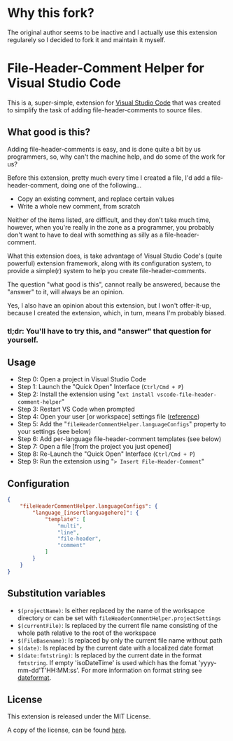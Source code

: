 # Why this fork?
The original author seems to be inactive and I actually use this extension regularely so I decided to fork it and maintain it myself.

# File-Header-Comment Helper for Visual Studio Code
This is a, super-simple, extension for [Visual Studio Code](https://code.visualstudio.com/) that was created to simplify the task of adding file-header-comments to source files.

## What good is this?
Adding file-header-comments is easy, and is done quite a bit by us programmers, so, why can't the machine help, and do some of the work for us?

Before this extension, pretty much every time I created a file, I'd add a file-header-comment, doing one of the following...

 - Copy an existing comment, and replace certain values
 - Write a whole new comment, from scratch

Neither of the items listed, are difficult, and they don't take much time, however, when you're really in the zone as a programmer, you probably don't want to have to deal with something as silly as a file-header-comment.

What this extension does, is take advantage of Visual Studio Code's (quite powerful) extension framework, along with its configuration system, to provide a simple(r) system to help you create file-header-comments.

The question "what good is this", cannot really be answered, because the "answer" to it, will always be an opinion.

Yes, I also have an opinion about this extension, but I won't offer-it-up, because I created the extension, which, in turn, means I'm probably biased.

### **tl;dr**: You'll have to try this, and "answer" that question for yourself.

## Usage
- Step 0: Open a project in Visual Studio Code
- Step 1: Launch the "Quick Open" Interface (`Ctrl/Cmd + P`)
- Step 2: Install the extension using "`ext install vscode-file-header-comment-helper`"
- Step 3: Restart VS Code when prompted
- Step 4: Open your user [or workspace] settings file ([reference](https://code.visualstudio.com/Docs/customization/userandworkspace))
- Step 5: Add the "`fileHeaderCommentHelper.languageConfigs`" property to your settings (see below)
- Step 6: Add per-language file-header-comment templates (see below)
- Step 7: Open a file [from the project you just opened]
- Step 8: Re-Launch the "Quick Open" Interface (`Ctrl/Cmd + P`)
- Step 9: Run the extension using "`> Insert File-Header-Comment`"

## Configuration
```json
{
    "fileHeaderCommentHelper.languageConfigs": {
        "language_[insertlanguagehere]": {
            "template": [
                "multi",
                "line",
                "file-header",
                "comment"
            ]
        }
    }
}
```

## Substitution variables

- `$(projectName)`: Is either replaced by the name of the worksapce directory or can be set with `fileHeaderCommentHelper.projectSettings`
- `$(currentFile)`: Is replaced by the current file name consisting of the whole path relative to the root of the workspace
- `$(FileBasename)`: Is replaced by only the current file name without path
- `$(date)`: Is replaced by the current date with a localized date format
- `$(date:fmtstring)`: Is replaced by the current date in the format `fmtstring`. If empty 'isoDateTime' is used which has the fomat 'yyyy-mm-dd'T'HH:MM:ss'. For more information on format string see [dateformat](https://www.npmjs.com/package/dateformat).

## License
This extension is released under the MIT License.

A copy of the license, can be found [here](LICENSE).
